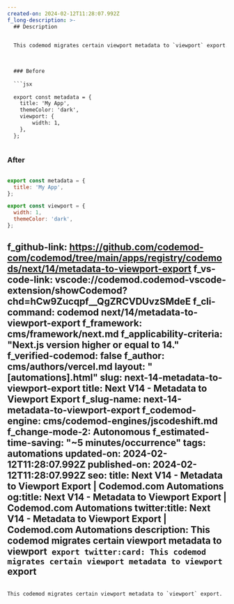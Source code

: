```yaml
---
created-on: 2024-02-12T11:28:07.992Z
f_long-description: >-
  ## Description
  

  This codemod migrates certain viewport metadata to `viewport` export.
  

  
  ### Before
  
  ```jsx
  
  export const metadata = {
  	title: 'My App',
  	themeColor: 'dark',
  	viewport: {
  		width: 1,
  	},
  };
  
  ```
  
  ### After
  
  ```jsx
  
  export const metadata = {
  	title: 'My App',
  };
  
  export const viewport = {
  	width: 1,
  	themeColor: 'dark',
  };
  
  ```
f_github-link: https://github.com/codemod-com/codemod/tree/main/apps/registry/codemods/next/14/metadata-to-viewport-export
f_vs-code-link: vscode://codemod.codemod-vscode-extension/showCodemod?chd=hCw9Zucqpf__QgZRCVDUvzSMdeE
f_cli-command: codemod next/14/metadata-to-viewport-export
f_framework: cms/framework/next.md
f_applicability-criteria: "Next.js version higher or equal to 14."
f_verified-codemod: false
f_author: cms/authors/vercel.md
layout: "[automations].html"
slug: next-14-metadata-to-viewport-export
title: Next V14 - Metadata to Viewport Export
f_slug-name: next-14-metadata-to-viewport-export
f_codemod-engine: cms/codemod-engines/jscodeshift.md
f_change-mode-2: Autonomous
f_estimated-time-saving: "~5 minutes/occurrence"
tags: automations
updated-on: 2024-02-12T11:28:07.992Z
published-on: 2024-02-12T11:28:07.992Z
seo:
  title: Next V14 - Metadata to Viewport Export | Codemod.com Automations
  og:title: Next V14 - Metadata to Viewport Export | Codemod.com Automations
  twitter:title: Next V14 - Metadata to Viewport Export | Codemod.com Automations
  description: This codemod migrates certain viewport metadata to viewport` export
  twitter:card: This codemod migrates certain viewport metadata to viewport` export
---
```

This codemod migrates certain viewport metadata to `viewport` export.